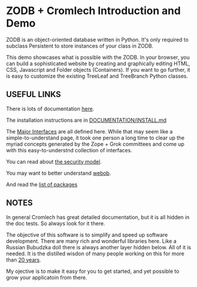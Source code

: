 <a id="introduction"></a>
ZODB + Cromlech  Introduction and Demo
=====================

ZODB is an object-oriented database written in Python. It's only required to subclass Persistent to store instances of your class in ZODB.

This demo showcases what is possible with the ZODB. In your browser, you can build a sophisticated website by creating and graphically editing  HTML, CSS, Javascript and Folder objects (Containers). If you want to go further, it is easy to customize the existing TreeLeaf and TreeBranch Python classes.

USEFUL LINKS
-------------

There is lots of documentation [here](./DOCUMENTATION).

The installation instructions are in [DOCUMENTATION/INSTALL.md](./DOCUMENTATION/INSTALL.md)


The [Major Interfaces](https://github.com/Cromlech/cromlech.browser/blob/crom/src/cromlech/browser/interfaces.py) are all defined here. While that may seem like a simple-to-understand page, it took one person a long time to clear up the myriad concepts generated by the Zope + Grok committees and come up with this easy-to-understnd collection of interfaces.

You can read about [the security model](./src/cromlech/security/tests/test_secure_component.txt).

You may want to better understand [webob](https://docs.pylonsproject.org/projects/webob/en/stable/reference.html).

And read the [list of packages](http://trac.dolmen-project.org/wiki/technical-overview)


NOTES
---------

In general Cromlech has great detailed documentation, but it is all hidden in the doc tests. So always look for it there.

The objective of this software is to simplify and speed up software development.  There are many rich and wonderful libraries here. Like a Russian Bubudzka doll there is always another layer hidden below. All of it is needed. It is the distilled wisdon of many people working on this for more than [20 years](https://en.wikipedia.org/wiki/Zope#History).

My ojective is to make it easy for you to get started, and yet possible to grow your applicatoin from there.
